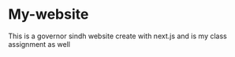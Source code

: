 # My-website
This is a governor sindh website create with next.js and is my class assignment as well

